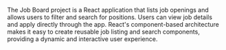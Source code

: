 The Job Board project is a React application that lists job openings and allows users to filter and search for positions. Users can view job details and apply directly through the app. React's component-based architecture makes it easy to create reusable job listing and search components, providing a dynamic and interactive user experience.
